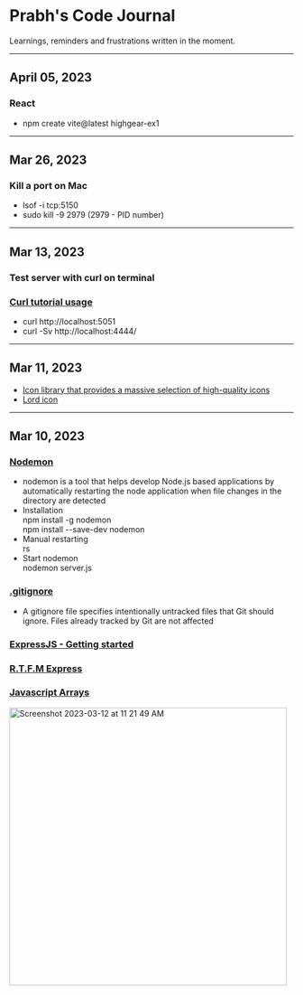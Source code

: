 # Prabh's Code Journal
Learnings, reminders and frustrations written in the moment.

---
## April 05, 2023
### React 
- npm create vite@latest highgear-ex1
---
## Mar 26, 2023
### Kill a port on Mac
- lsof -i tcp:5150
- sudo kill -9 2979 (2979 - PID number)

---
## Mar 13, 2023
### Test server with curl on terminal
### [Curl tutorial usage](https://curl.se/docs/manual.html)
- curl http://localhost:5051        
- curl -Sv http://localhost:4444/

---
## Mar 11, 2023
- [Icon library that provides a massive selection of high-quality icons](https://iconoir.com/)
- [Lord icon](https://lordicon.com/)

---
## Mar 10, 2023
### [Nodemon](https://www.npmjs.com/package/nodemon)
- nodemon is a tool that helps develop Node.js based applications by automatically restarting the node application when file changes in the directory are detected
- Installation  
npm install -g nodemon      
npm install --save-dev nodemon
- Manual restarting    
rs
- Start nodemon    
nodemon server.js

### [.gitignore](https://git-scm.com/docs/gitignore)
- A gitignore file specifies intentionally untracked files that Git should ignore. Files already tracked by Git are not affected

### [ExpressJS - Getting started](https://expressjs.com/en/starter/installing.html)
### [R.T.F.M Express](https://expressjs.com/en/4x/api.html)


### [Javascript Arrays](https://developer.mozilla.org/en-US/docs/Web/JavaScript/Reference/Global_Objects/Array)


<img width="492" alt="Screenshot 2023-03-12 at 11 21 49 AM" src="https://user-images.githubusercontent.com/124747486/224561465-ffc7c4c4-bcd2-467a-9ab6-d0c6bb1bde68.png">
